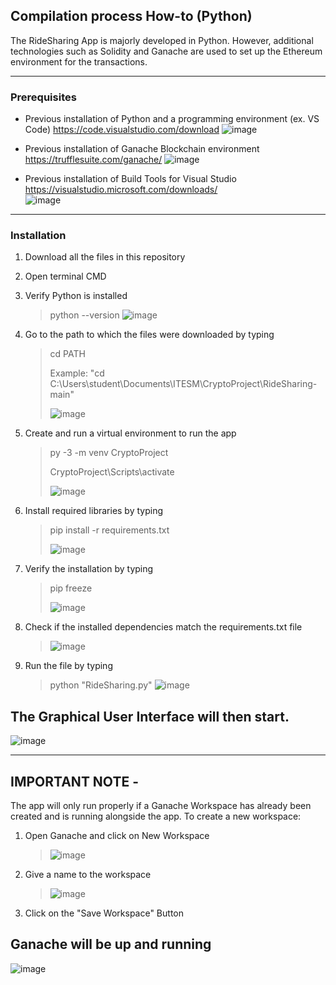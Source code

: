 ## Compilation process How-to (Python)
The RideSharing App is majorly developed in Python. However, additional technologies such as Solidity and Ganache are used to set up the Ethereum environment for the transactions. 

---

### Prerequisites
- Previous installation of Python and a programming environment (ex. VS Code)
	https://code.visualstudio.com/download
	![image](https://user-images.githubusercontent.com/36273088/173963168-464171f9-7205-4d5b-ab98-02f9fc14211e.png)
	
- Previous installation of Ganache Blockchain environment
	https://trufflesuite.com/ganache/
	![image](https://user-images.githubusercontent.com/36273088/173965624-5a1e150e-790d-4216-8049-95d1b5a1a290.png)
	
- Previous installation of Build Tools for Visual Studio
	https://visualstudio.microsoft.com/downloads/  
	![image](https://user-images.githubusercontent.com/36273088/173972615-41942360-769e-4c68-84f1-adaed7985602.png)

---

### Installation
1. Download all the files in this repository
2. Open terminal CMD
3. Verify Python is installed 
	>python --version
	>![image](https://user-images.githubusercontent.com/36273088/173969410-b2ad3071-2d0d-4e0e-9ca2-8f331889ad7c.png)

4. Go to the path to which the files were downloaded by typing
	>cd PATH 
	>
	>Example: "cd C:\Users\student\Documents\ITESM\CryptoProject\RideSharing-main\"
	>
	>![image](https://user-images.githubusercontent.com/36273088/173969897-059f05e1-99c5-4932-b146-44bd08043894.png)

5. Create and run a virtual environment to run the app
	>py -3 -m venv CryptoProject
	>
	>CryptoProject\Scripts\activate
	>
	>![image](https://user-images.githubusercontent.com/36273088/173971589-822bb081-e7ad-4c55-8c33-fb89ad8d7fe1.png)

8. Install required libraries by typing
	>pip install -r requirements.txt
	>
	>![image](https://user-images.githubusercontent.com/36273088/173971645-900d3947-6a59-4d34-a475-d02ba3adc875.png)
	
6. Verify the installation by typing
	>pip freeze 
	>
	>![image](https://user-images.githubusercontent.com/36273088/173971907-5b5a8f55-0c61-4ecf-83f7-ff3bf7c106fd.png)

7. Check if the installed dependencies match the requirements.txt file
	>![image](https://user-images.githubusercontent.com/36273088/173972759-1a478536-d149-4c63-a7b6-23ef5ab641d2.png)

9. Run the file by typing
	>python "RideSharing.py" 
	>![image](https://user-images.githubusercontent.com/36273088/173973085-7bdef341-873d-4a3b-8c5b-d6a862112e30.png)

## The Graphical User Interface will then start.
![image](https://user-images.githubusercontent.com/36273088/173973255-c1e7a533-2e19-4540-8f07-88d582b30fff.png)

---

## IMPORTANT NOTE -
The app will only run properly if a Ganache Workspace has already been created and is running alongside the app.
To create a new workspace: 
1. Open Ganache and click on New Workspace
	>![image](https://user-images.githubusercontent.com/36273088/173965514-3fbb904c-396f-458a-8b2f-74532924da16.png)

2. Give a name to the workspace 
	>![image](https://user-images.githubusercontent.com/36273088/173973598-b89c345d-ff25-4095-a55e-b3b6e733e077.png)

3. Click on the "Save Workspace" Button

## Ganache will be up and running 
![image](https://user-images.githubusercontent.com/36273088/173965624-5a1e150e-790d-4216-8049-95d1b5a1a290.png)


